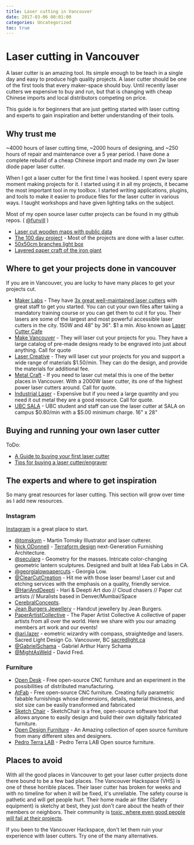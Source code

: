 ```yaml
---
title: Laser cutting in Vancouver
date: 2017-03-06 00:01:00
categories: Uncategorized
toc: true
---
```


# Laser cutting in Vancouver

A laser cutter is an amazing tool. Its simple enough to be teach in a single day and easy to produce high quality projects. A laser cutter should be one of the first tools that every maker-space should buy. Until recently laser cutters we expensive to buy and run, but that is changing with cheap Chinese imports and local distributors competing on price.

This guide is for beginners that are just getting started with laser cutting and experts to gain inspiration and better understanding of their tools.

## Why trust me

~4000 hours of laser cutting time, ~2000 hours of designing, and ~250 hours of repair and maintenance over a 5 year period. I have done a complete rebuild of a cheap Chinese import and made my own 2w laser diode paper laser cutter.

When I got a laser cutter for the first time I was hooked. I spent every spare moment making projects for it. I started using it in all my projects, it became the most important tool in my toolbox. I started writing applications, plugins, and tools to make it easier to produce files for the laser cutter in various ways. I taught workshops and have given lighting talks on the subject.

Most of my open source laser cutter projects can be found in my github repos. ( [@funvill](https://github.com/funvill?tab=repositories) )

- [Laser cut wooden maps with public data](https://www.instructables.com/id/Laser-cut-wooden-maps-with-public-data/)
- [The 100 day project](/projects/2015-The100DayProject) - Most of the projects are done with a laser cutter.
- [50x50cm branches light box](https://www.instagram.com/p/BGUzWsNg5Xm/?taken-by=funvill)
- [Layered paper craft of the iron giant](https://www.instagram.com/p/5tRMI1A5Xu/?taken-by=funvill)

## Where to get your projects done in vancouver

If you are in Vancouver, you are lucky to have many places to get your projects cut.

- [Maker Labs](http://www.makerlabs.com/) - They have [3x great well-maintained laser cutters](http://www.makerlabs.com/tools/) with great staff to get you started. You can cut your own files after taking a mandatory training course or you can get them to cut it for you. Their lasers are some of the largest and most powerful accessible laser cutters in the city. 150W and 48" by 36". $1 a min. Also known as [Laser Cutter Cafe](http://www.lasercuttercafe.com/)
- [Make Vancouver](https://www.makevancouver.com/pages/laser-engraving) - They will laser cut your projects for you. They have a large catalog of pre-made designs ready to be engraved into just about anything. Call for quote
- [Laser Creative](http://www.lasercreative.ca/laser-cutting-3d-laser-engraving-services/) - They will laser cut your projects for you and support a wide range of materials $1.50/min. They can do the design, and provide the materials for additional fee.
- [Metal Craft](http://www.metalcraft.ca/laser_cutting_CNC_Vancouver.php) - If you need to laser cut metal this is one of the better places in Vancouver. With a 2000W laser cutter, its one of the highest power laser cutters around. Call for quote.
- [Industrial Laser](http://www.industriallaser.com/) - Expensive but if you need a large quantity and you need it out metal they are a good resource. Call for quote.
- [UBC SALA](https://sala.ubc.ca/resources/workshop-fabrication/laser-cutters) - UBC student and staff can use the laser cutter at SALA on campus $0.80/min with a $5.00 minimum charge. 16" x 28"

## Buying and running your own laser cutter

ToDo:

- [A Guide to buying your first laser cutter](http://makezine.com/2015/12/02/a-guide-to-buying-your-first-laser-cutter/)
- [Tips for buying a laser cutter/engraver](https://www.instructables.com/id/Tips-for-buying-a-laser-cutterengraver/)


## The experts and where to get inspiration

So many great resources for laser cutting. This section will grow over time as I add new resources.

### Instagram
[Instagram](https://www.instagram.com/explore/tags/lasercutting/?hl=en) is a great place to start.

- [@tomskym](https://www.instagram.com/tomskym/) - Martin Tomsky Illustrator and laser cutterer.
- [Nick ODonnell](https://www.instagram.com/nickodonnell314/) - [Terraform design](http://www.terraform-design.com/) next-Generation Furnishing Architecture.
- [@secularg](https://www.instagram.com/secularg/) - Geometry for the masses. Intricate color-changing geometric lantern sculptures. Designed and built at Idea Fab Labs in CA.
- [@georgialowpapercuts](https://www.instagram.com/georgialowpapercuts/) - Georgia Low.
- [@ClearCutCreation](https://www.instagram.com/clearcutcreation/) - Hit me with those laser beams! Laser cut and etching services with the emphasis on a quality, friendly service.
- [@HariAndDeepti](https://www.instagram.com/harianddeepti/) - Hari & Deepti Art duo // Cloud chasers // Paper cut artists // Muralists based in Denver/Mumbai/Space
- [CerebralConcepts](https://www.instagram.com/cerebralconcepts/).
- [Jean Burgers Jewellery](https://www.instagram.com/jeanburgersjewellery/) - Handcut jewellery by Jean Burgers.
- [PaperArtistCollective](https://www.instagram.com/paperartistcollective/) - The Paper Artist Collective A collective of paper artists from all over the world. Here we share with you our amazing members art work and our events!
- [@ari.lazer](https://www.instagram.com/ari.lazer/) - eometric wizardry with compass, straightedge and lasers. Sacred Light Design Co. Vancouver, BC [sacredlight.ca](http://www.sacredlight.ca)
- [@GabrielSchama](https://www.instagram.com/gabrielschama/) - Gabriel Arthur Harry Schama
- [@MightAsWeld](https://www.instagram.com/mightasweld/) - David Fred.

### Furniture

- [Open Desk](https://www.opendesk.cc/) - Free open-source CNC furniture and an experiment in the possibilities of distributed manufacturing.
- [AtFab](http://atfab.co/) - Free open-source CNC furniture. Creating fully parametric fabable furnishings whose dimensions, details, material thickness, and slot size can be easily transformed and fabricated
- [Sketch Chair](http://www.sketchchair.cc) - SketchChair is a free, open-source software tool that allows anyone to easily design and build their own digitally fabricated furniture.
- [Open Design Furniture](http://www.opendesignfurniture.com/) - An Amazing collection of open source furniture from many different sites and designers.
- [Pedro Terra LAB](http://www.pedroterralab.com/open-source-furniture/) - Pedro Terra LAB Open source furniture.


## Places to avoid

With all the good places in Vancouver to get your laser cutter projects done there bound to be a few bad places. The Vancouver Hackspace (VHS) is one of these horrible places. Their laser cutter has broken for weeks and with no timeline for when it will be fixed, it's unreliable.  The safety course is pathetic and will get people hurt. Their home made air filter (Safety equipment) is sketchy at best, they just don't care about the heath of their members or neighbors. Their community is [toxic, where even good people will fail at their projects](/alternatives-to-the-vancouver-hackspace).

If you been to the Vancouver Hackspace, don't let them ruin your experience with laser cutters. Try one of the many alternatives.
